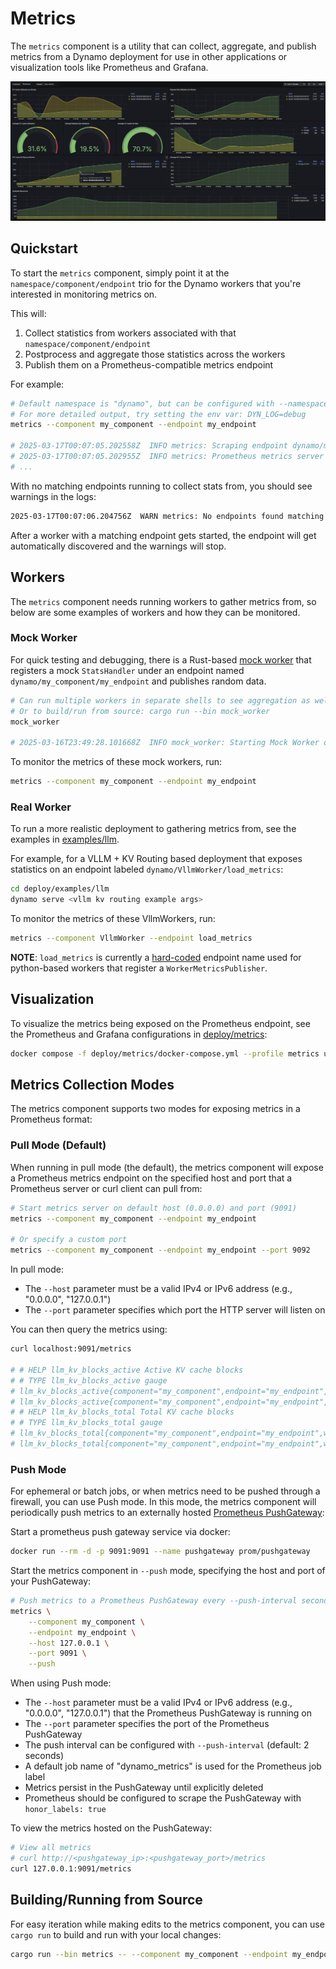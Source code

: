 # Metrics

The `metrics` component is a utility that can collect, aggregate, and publish
metrics from a Dynamo deployment for use in other applications or visualization
tools like Prometheus and Grafana.

<div align="center">
  <img src="images/dynamo_metrics_grafana.png" alt="Dynamo Metrics Dashboard"/>
</div>

## Quickstart

To start the `metrics` component, simply point it at the `namespace/component/endpoint`
trio for the Dynamo workers that you're interested in monitoring metrics on.

This will:
1. Collect statistics from workers associated with that `namespace/component/endpoint`
2. Postprocess and aggregate those statistics across the workers
3. Publish them on a Prometheus-compatible metrics endpoint

For example:
```bash
# Default namespace is "dynamo", but can be configured with --namespace
# For more detailed output, try setting the env var: DYN_LOG=debug
metrics --component my_component --endpoint my_endpoint

# 2025-03-17T00:07:05.202558Z  INFO metrics: Scraping endpoint dynamo/my_component/my_endpoint for stats
# 2025-03-17T00:07:05.202955Z  INFO metrics: Prometheus metrics server started at 0.0.0.0:9091/metrics
# ...
```

With no matching endpoints running to collect stats from, you should see warnings in the logs:
```bash
2025-03-17T00:07:06.204756Z  WARN metrics: No endpoints found matching dynamo/my_component/my_endpoint
```

After a worker with a matching endpoint gets started, the endpoint
will get automatically discovered and the warnings will stop.

## Workers

The `metrics` component needs running workers to gather metrics from,
so below are some examples of workers and how they can be monitored.

### Mock Worker

For quick testing and debugging, there is a Rust-based
[mock worker](src/bin/mock_worker.rs) that registers a mock
`StatsHandler` under an endpoint named
`dynamo/my_component/my_endpoint` and publishes random data.

```bash
# Can run multiple workers in separate shells to see aggregation as well.
# Or to build/run from source: cargo run --bin mock_worker
mock_worker

# 2025-03-16T23:49:28.101668Z  INFO mock_worker: Starting Mock Worker on Endpoint: dynamo/my_component/my_endpoint
```

To monitor the metrics of these mock workers, run:
```bash
metrics --component my_component --endpoint my_endpoint
```

### Real Worker

To run a more realistic deployment to gathering metrics from,
see the examples in [examples/llm](../../examples/llm).

For example, for a VLLM + KV Routing based deployment that
exposes statistics on an endpoint labeled
`dynamo/VllmWorker/load_metrics`:
```bash
cd deploy/examples/llm
dynamo serve <vllm kv routing example args>
```

To monitor the metrics of these VllmWorkers, run:
```bash
metrics --component VllmWorker --endpoint load_metrics
```

**NOTE**: `load_metrics` is currently a
[hard-coded](https://github.com/ai-dynamo/dynamo/blob/d5220c7b1151372ba3d2a061c7d0a7ed72724789/lib/llm/src/kv_router/publisher.rs#L108)
endpoint name used for python-based workers that register a `WorkerMetricsPublisher`.

## Visualization

To visualize the metrics being exposed on the Prometheus endpoint,
see the Prometheus and Grafana configurations in
[deploy/metrics](../../deploy/metrics):
```bash
docker compose -f deploy/metrics/docker-compose.yml --profile metrics up -d
```

## Metrics Collection Modes

The metrics component supports two modes for exposing metrics in a Prometheus format:

### Pull Mode (Default)

When running in pull mode (the default), the metrics component will expose a
Prometheus metrics endpoint on the specified host and port that a
Prometheus server or curl client can pull from:

```bash
# Start metrics server on default host (0.0.0.0) and port (9091)
metrics --component my_component --endpoint my_endpoint

# Or specify a custom port
metrics --component my_component --endpoint my_endpoint --port 9092
```

In pull mode:
- The `--host` parameter must be a valid IPv4 or IPv6 address (e.g., "0.0.0.0", "127.0.0.1")
- The `--port` parameter specifies which port the HTTP server will listen on

You can then query the metrics using:
```bash
curl localhost:9091/metrics

# # HELP llm_kv_blocks_active Active KV cache blocks
# # TYPE llm_kv_blocks_active gauge
# llm_kv_blocks_active{component="my_component",endpoint="my_endpoint",worker_id="7587884888253033398"} 40
# llm_kv_blocks_active{component="my_component",endpoint="my_endpoint",worker_id="7587884888253033401"} 2
# # HELP llm_kv_blocks_total Total KV cache blocks
# # TYPE llm_kv_blocks_total gauge
# llm_kv_blocks_total{component="my_component",endpoint="my_endpoint",worker_id="7587884888253033398"} 100
# llm_kv_blocks_total{component="my_component",endpoint="my_endpoint",worker_id="7587884888253033401"} 100
```

### Push Mode

For ephemeral or batch jobs, or when metrics need to be pushed through a firewall,
you can use Push mode. In this mode, the metrics component will periodically push
metrics to an externally hosted
[Prometheus PushGateway](https://prometheus.io/docs/instrumenting/pushing/):

Start a prometheus push gateway service via docker:
```bash
docker run --rm -d -p 9091:9091 --name pushgateway prom/pushgateway
```

Start the metrics component in `--push` mode, specifying the host and port of your PushGateway:
```bash
# Push metrics to a Prometheus PushGateway every --push-interval seconds
metrics \
    --component my_component \
    --endpoint my_endpoint \
    --host 127.0.0.1 \
    --port 9091 \
    --push
```

When using Push mode:
- The `--host` parameter must be a valid IPv4 or IPv6 address (e.g., "0.0.0.0", "127.0.0.1")
  that the Prometheus PushGateway is running on
- The `--port` parameter specifies the port of the Prometheus PushGateway
- The push interval can be configured with `--push-interval` (default: 2 seconds)
- A default job name of "dynamo_metrics" is used for the Prometheus job label
- Metrics persist in the PushGateway until explicitly deleted
- Prometheus should be configured to scrape the PushGateway with `honor_labels: true`

To view the metrics hosted on the PushGateway:
```bash
# View all metrics
# curl http://<pushgateway_ip>:<pushgateway_port>/metrics
curl 127.0.0.1:9091/metrics
```
## Building/Running from Source

For easy iteration while making edits to the metrics component, you can use `cargo run`
to build and run with your local changes:

```bash
cargo run --bin metrics -- --component my_component --endpoint my_endpoint
```


